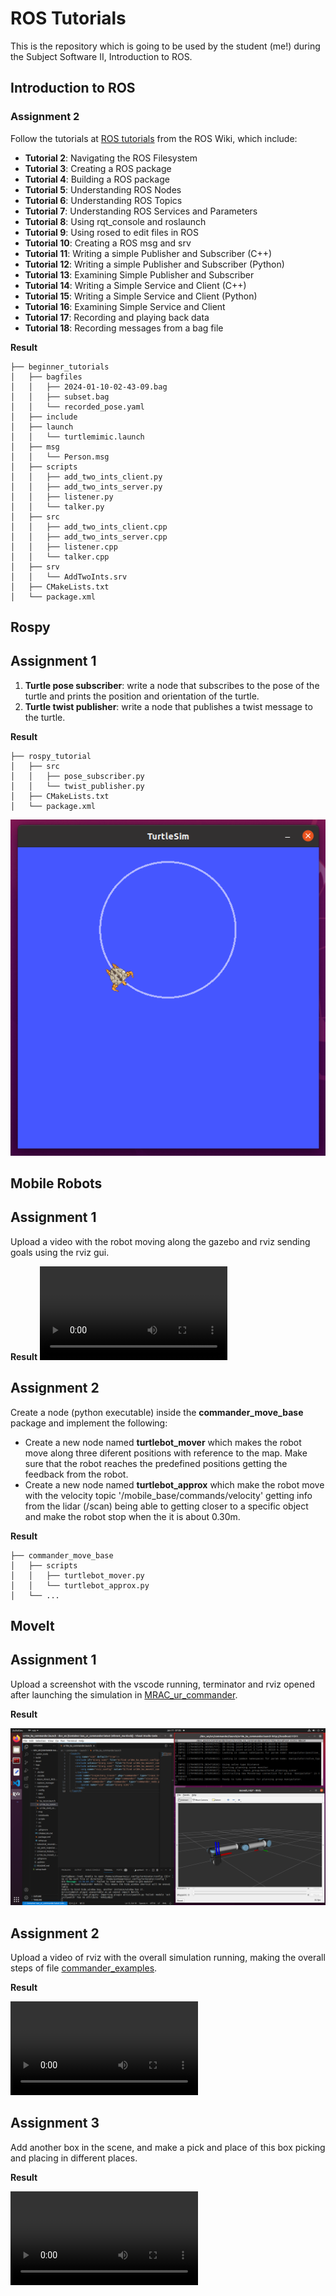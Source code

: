 # ROS Tutorials
This is the repository which is going to be used by the student (me!) during the Subject Software II, Introduction to ROS. 

## Introduction to ROS

### Assignment 2
Follow the tutorials at [ROS tutorials](https://wiki.ros.org/ROS/Tutorials) from the ROS Wiki, which include:

- **Tutorial 2**: Navigating the ROS Filesystem
- **Tutorial 3**: Creating a ROS package
- **Tutorial 4**: Building a ROS package
- **Tutorial 5**: Understanding ROS Nodes
- **Tutorial 6**: Understanding ROS Topics
- **Tutorial 7**: Understanding ROS Services and Parameters
- **Tutorial 8**: Using rqt_console and roslaunch
- **Tutorial 9**: Using rosed to edit files in ROS
- **Tutorial 10**: Creating a ROS msg and srv
- **Tutorial 11**: Writing a simple Publisher and Subscriber (C++)
- **Tutorial 12**: Writing a simple Publisher and Subscriber (Python)
- **Tutorial 13**: Examining Simple Publisher and Subscriber
- **Tutorial 14**: Writing a Simple Service and Client (C++)
- **Tutorial 15**: Writing a Simple Service and Client (Python)
- **Tutorial 16**: Examining Simple Service and Client
- **Tutorial 17**: Recording and playing back data
- **Tutorial 18**: Recording messages from a bag file

**Result**

```
├── beginner_tutorials
│   ├── bagfiles
│   │   ├── 2024-01-10-02-43-09.bag
│   │   ├── subset.bag
│   │   └── recorded_pose.yaml
│   ├── include
│   ├── launch
│   │   └── turtlemimic.launch
│   ├── msg
│   │   └── Person.msg
│   ├── scripts
│   │   ├── add_two_ints_client.py
│   │   ├── add_two_ints_server.py
│   │   ├── listener.py
│   │   └── talker.py
│   ├── src
│   │   ├── add_two_ints_client.cpp
│   │   ├── add_two_ints_server.cpp
│   │   ├── listener.cpp
│   │   └── talker.cpp
│   ├── srv
│   │   └── AddTwoInts.srv
│   ├── CMakeLists.txt
│   └── package.xml

```

## Rospy

## Assignment 1
1. **Turtle pose subscriber**: write a node that subscribes to the pose of the turtle and prints the position and orientation of the turtle.
2. **Turtle twist publisher**: write a node that publishes a twist message to the turtle.

**Result**

```
├── rospy_tutorial
│   ├── src
│   │   ├── pose_subscriber.py
│   │   └── twist_publisher.py
│   ├── CMakeLists.txt
│   └── package.xml

```
 ![Circular Movement Turtlesim](/z_media/rospy_assignment.png)


## Mobile Robots

## Assignment 1
Upload a video with the robot moving along the gazebo and rviz sending goals using the rviz gui.

**Result**
 ![Navigation Examples](/z_media/mobile_robots_assignment01.mp4)

## Assignment 2
Create a node (python executable) inside the **commander_move_base** package and implement the following:
- Create a new node named **turtlebot_mover** which makes the robot move along three diferent positions with reference to the map. Make sure that the robot reaches the predefined positions getting the feedback from the robot.
- Create a new node named **turtlebot_approx** which make the robot move with the velocity topic '/mobile_base/commands/velocity' getting info from the lidar (/scan) being able to getting closer to a specific object and make the robot stop when the it is about 0.30m.

**Result**
```
├── commander_move_base
│   ├── scripts
│   │   ├── turtlebot_mover.py
│   │   └── turtlebot_approx.py
│   └── ...

```

## MoveIt

## Assignment 1
Upload a screenshot with the vscode running, terminator and rviz opened after launching the simulation in [MRAC_ur_commander](https://github.com/roboticswithjulia/MRAC_ur_commander).

**Result**

 ![Screenshot](/z_media/moveit_assignment01.png)

## Assignment 2
Upload a video of rviz with the overall simulation running, making the overall steps of file [commander_examples](https://github.com/roboticswithjulia/MRAC_ur_commander/blob/main/commander/notebooks/commander_examples.ipynb).

**Result**

 ![Commander Examples](/z_media/moveit_assignment02.mp4)

 ## Assignment 3
Add another box in the scene, and make a pick and place of this box picking and placing in different places.

**Result**

 ![Pick and Place](/z_media/moveit_assignment03.mp4)